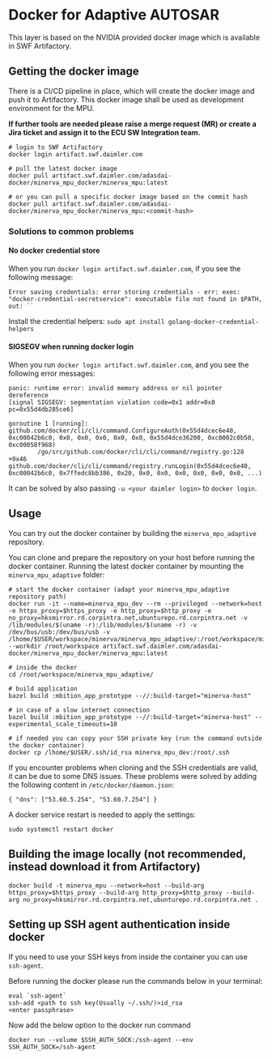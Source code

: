 # Docker for Adaptive AUTOSAR
This layer is based on the NVIDIA provided docker image which is available in SWF Artifactory.

## Getting the docker image
There is a CI/CD pipeline in place, which will create the docker image and push it to Artifactory.
This docker image shall be used as development environment for the MPU.

**If further tools are needed please raise a merge request (MR) or create a Jira ticket and assign it to the ECU SW Integration team.**

```
# login to SWF Artifactory
docker login artifact.swf.daimler.com

# pull the latest docker image
docker pull artifact.swf.daimler.com/adasdai-docker/minerva_mpu_docker/minerva_mpu:latest

# or you can pull a specific docker image based on the commit hash
docker pull artifact.swf.daimler.com/adasdai-docker/minerva_mpu_docker/minerva_mpu:<commit-hash>
```

### Solutions to common problems

#### No docker credential store
When you run `docker login artifact.swf.daimler.com`, if you see the following message:
```
Error saving credentials: error storing credentials - err: exec: "docker-credential-secretservice": executable file not found in $PATH, out: ``
```

Install the credential helpers: `sudo apt install golang-docker-credential-helpers`

#### SIGSEGV when running docker login
When you run `docker login artifact.swf.daimler.com`, and you see the following error messages:
```
panic: runtime error: invalid memory address or nil pointer dereference
[signal SIGSEGV: segmentation violation code=0x1 addr=0x8 pc=0x55d4db285ce6]

goroutine 1 [running]:
github.com/docker/cli/cli/command.ConfigureAuth(0x55d4dcec6e40, 0xc00042b6c0, 0x0, 0x0, 0x0, 0x0, 0x0, 0x55d4dce36200, 0xc0002c0b50, 0xc00058f968)
        /go/src/github.com/docker/cli/cli/command/registry.go:128 +0x46
github.com/docker/cli/cli/command/registry.runLogin(0x55d4dcec6e40, 0xc00042b6c0, 0x7ffedc8bb386, 0x20, 0x0, 0x0, 0x0, 0x0, 0x0, 0x0, ...)
```

It can be solved by also passing `-u <your daimler login>` to `docker login`.

## Usage
You can try out the docker container by building the ```minerva_mpu_adaptive``` repository.

You can clone and prepare the repository on your host before running the docker container.
Running the latest docker container by mounting the ```minerva_mpu_adaptive``` folder:
```
# start the docker container (adapt your minerva_mpu_adaptive repository path)
docker run -it --name=minerva_mpu_dev --rm --privileged --network=host -e https_proxy=$https_proxy -e http_proxy=$http_proxy -e no_proxy=hksmirror.rd.corpintra.net,ubunturepo.rd.corpintra.net -v /lib/modules/$(uname -r):/lib/modules/$(uname -r) -v /dev/bus/usb:/dev/bus/usb -v /lhome/$USER/workspace/minerva/minerva_mpu_adaptive/:/root/workspace/minerva_mpu_adaptive --workdir /root/workspace artifact.swf.daimler.com/adasdai-docker/minerva_mpu_docker/minerva_mpu:latest

# inside the docker
cd /root/workspace/minerva_mpu_adaptive/

# build application
bazel build :mbition_app_prototype --//:build-target="minerva-host"

# in case of a slow internet connection
bazel build :mbition_app_prototype --//:build-target="minerva-host" --experimental_scale_timeouts=10

# if needed you can copy your SSH private key (run the command outside the docker container)
docker cp /lhome/$USER/.ssh/id_rsa minerva_mpu_dev:/root/.ssh
```

If you encounter problems when cloning and the SSH credentials are valid, it can be due to some DNS issues.
These problems were solved by adding the following content in `/etc/docker/daemon.json`:
```
{ "dns": ["53.60.5.254", "53.60.7.254"] }
```

A docker service restart is needed to apply the settings:
```
sudo systemctl restart docker
```
## Building the image locally (not recommended, instead download it from Artifactory)
```
docker build -t minerva_mpu --network=host --build-arg https_proxy=$https_proxy --build-arg http_proxy=$http_proxy --build-arg no_proxy=hksmirror.rd.corpintra.net,ubunturepo.rd.corpintra.net .
```
## Setting up SSH agent authentication inside docker
If you need to use your SSH keys from inside the container you can use `ssh-agent`.

Before running the docker please run the commands below in your terminal:
```
eval `ssh-agent`
ssh-add <path to ssh key(Usually ~/.ssh/)>id_rsa
<enter passphrase>
```
Now add the below option to the docker run command
```
docker run --volume $SSH_AUTH_SOCK:/ssh-agent --env SSH_AUTH_SOCK=/ssh-agent
```
